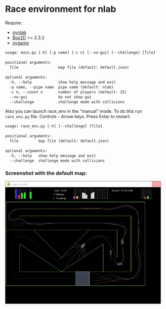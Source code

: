 # Race environment for nlab

Require:
* [pynlab](https://github.com/Apostol3/pynlab)
* [Box2D](https://github.com/pybox2d/pybox2d) >= 2.3.2
* [pygame](http://www.pygame.org/download.shtml)

````
usage: main.py [-h] [-p name] [-c n] [--no-gui] [--challenge] [file]

positional arguments:
  file                  map file (default: default.json)

optional arguments:
  -h, --help            show help message and exit
  -p name, --pipe name  pipe name (default: nlab)
  -c n, --count n       number of players (default: 25)
  --no-gui              do not show gui
  --challenge           challenge mode with collisions
````

Also you can launch race_env in the "manual" mode. To do this run `race_env.py` file.
Controls - Arrow keys. Press Enter to restart.

````
usage: race_env.py [-h] [--challenge] [file]

positional arguments:
  file         map file (default: default.json)

optional arguments:
  -h, --help   show help message and exit
  --challenge  challenge mode with collisions
````

### Screenshot with the default map:
![screenshot](./screenshot.png)